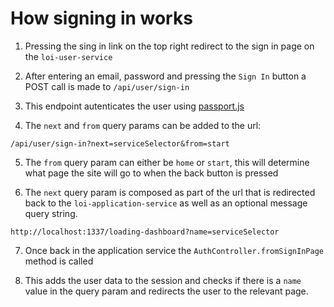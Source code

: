 # How signing in works

1. Pressing the sing in link on the top right redirect to the sign in page on the `loi-user-service`

2. After entering an email, password and pressing the `Sign In` button a POST call is made to `/api/user/sign-in`

3. This endpoint autenticates the user using [passport.js](https://www.passportjs.org/)

4. The `next` and `from` query params can be added to the url:
```
/api/user/sign-in?next=serviceSelector&from=start
```

5. The `from` query param can either be `home` or `start`, this will determine what page the site will go to when the back button is pressed

6. The `next` query param is composed as part of the url that is redirected back to the `loi-application-service` as well as an optional message query string.
```
http://localhost:1337/loading-dashboard?name=serviceSelector
```

7. Once back in the application service the `AuthController.fromSignInPage` method is called

8. This adds the user data to the session and checks if there is a `name` value in the query param and redirects the user to the relevant page.